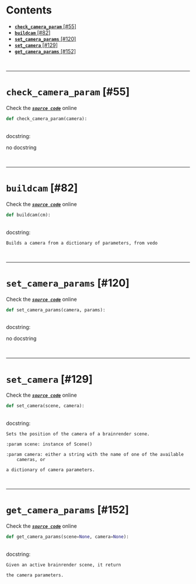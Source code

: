 



Contents
========

* [**`check_camera_param`** [#55]](#check_camera_param-55)
* [**`buildcam`** [#82]](#buildcam-82)
* [**`set_camera_params`** [#120]](#set_camera_params-120)
* [**`set_camera`** [#129]](#set_camera-129)
* [**`get_camera_params`** [#152]](#get_camera_params-152)


&nbsp;

--------
# **`check_camera_param`** [#55]
  
Check the [***``source code``***](https://github.com/brainglobe/brainrender/blob/master/brainrender/Utils/camera.py#L55) online

```python
def check_camera_param(camera):
```

&nbsp;  
docstring:

no docstring

&nbsp;

--------
# **`buildcam`** [#82]
  
Check the [***``source code``***](https://github.com/brainglobe/brainrender/blob/master/brainrender/Utils/camera.py#L82) online

```python
def buildcam(cm):
```

&nbsp;  
docstring:

```text
Builds a camera from a dictionary of parameters, from vedo

```

&nbsp;

--------
# **`set_camera_params`** [#120]
  
Check the [***``source code``***](https://github.com/brainglobe/brainrender/blob/master/brainrender/Utils/camera.py#L120) online

```python
def set_camera_params(camera, params):
```

&nbsp;  
docstring:

no docstring

&nbsp;

--------
# **`set_camera`** [#129]
  
Check the [***``source code``***](https://github.com/brainglobe/brainrender/blob/master/brainrender/Utils/camera.py#L129) online

```python
def set_camera(scene, camera):
```

&nbsp;  
docstring:

```text
Sets the position of the camera of a brainrender scene.

:param scene: instance of Scene()

:param camera: either a string with the name of one of the available
    cameras, or

a dictionary of camera parameters.

```

&nbsp;

--------
# **`get_camera_params`** [#152]
  
Check the [***``source code``***](https://github.com/brainglobe/brainrender/blob/master/brainrender/Utils/camera.py#L152) online

```python
def get_camera_params(scene=None, camera=None):
```

&nbsp;  
docstring:

```text
Given an active brainrender scene, it return

the camera parameters.

```
